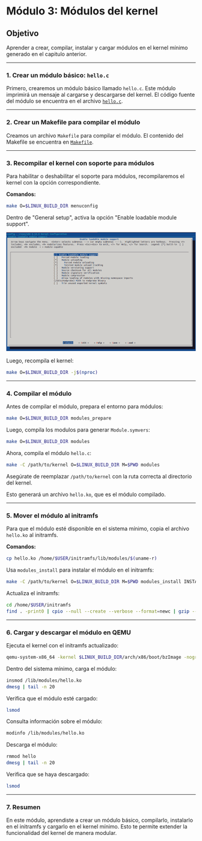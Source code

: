 # Módulo 3: Módulos del kernel

## Objetivo
Aprender a crear, compilar, instalar y cargar módulos en el kernel mínimo generado en el capitulo anterior.

---

### 1. Crear un módulo básico: `hello.c`

Primero, crearemos un módulo básico llamado `hello.c`. Este módulo imprimirá un mensaje al cargarse y descargarse del kernel. El código fuente del módulo se encuentra en el archivo [`hello.c`](03-modulos-del-kernel/hello.c).

---

### 2. Crear un Makefile para compilar el módulo

Creamos un archivo `Makefile` para compilar el módulo. El contenido del Makefile se encuentra en [`Makefile`](03-modulos-del-kernel/Makefile).

---

### 3. Recompilar el kernel con soporte para módulos

Para habilitar o deshabilitar el soporte para módulos, recompilaremos el kernel con la opción correspondiente.

**Comandos:**
```bash
make O=$LINUX_BUILD_DIR menuconfig
```

Dentro de "General setup", activa la opción "Enable loadable module support".

![menuconfig-modules](img/menuconfig-modules.png)

Luego, recompila el kernel:
```bash
make O=$LINUX_BUILD_DIR -j$(nproc)
```

---

### 4. Compilar el módulo

Antes de compilar el módulo, prepara el entorno para módulos:
```bash
make O=$LINUX_BUILD_DIR modules_prepare
```

Luego, compila los modulos para generar ```Module.symvers```:
```bash
make O=$LINUX_BUILD_DIR modules
```

Ahora, compila el módulo `hello.c`:
```bash
make -C /path/to/kernel O=$LINUX_BUILD_DIR M=$PWD modules
```
Asegúrate de reemplazar `/path/to/kernel` con la ruta correcta al directorio del kernel.

Esto generará un archivo `hello.ko`, que es el módulo compilado.

---

### 5. Mover el módulo al initramfs

Para que el módulo esté disponible en el sistema mínimo, copia el archivo `hello.ko` al initramfs.

**Comandos:**
```bash
cp hello.ko /home/$USER/initramfs/lib/modules/$(uname-r)
```

Usa ```modules_install``` para instalar el módulo en el initramfs:
```bash
make -C /path/to/kernel O=$LINUX_BUILD_DIR M=$PWD modules_install INSTALL_MOD_PATH=/home/$USER/initramfs
```


Actualiza el initramfs:
```bash
cd /home/$USER/initramfs
find . -print0 | cpio --null --create --verbose --format=newc | gzip --best > ./custom-initramfs.cpio.gz
```

---

### 6. Cargar y descargar el módulo en QEMU

Ejecuta el kernel con el initramfs actualizado:
```bash
qemu-system-x86_64 -kernel $LINUX_BUILD_DIR/arch/x86/boot/bzImage -nographic -append "earlyprintk=serial,ttyS0 console=ttyS0 debug" --initrd $INITRAMFS_DIR
```

Dentro del sistema mínimo, carga el módulo:
```bash
insmod /lib/modules/hello.ko
dmesg | tail -n 20
```

Verifica que el módulo esté cargado:
```bash
lsmod
```

Consulta información sobre el módulo:
```bash
modinfo /lib/modules/hello.ko
```

Descarga el módulo:
```bash
rmmod hello
dmesg | tail -n 20
```

Verifica que se haya descargado:
```bash
lsmod
```

---

### 7. Resumen

En este módulo, aprendiste a crear un módulo básico, compilarlo, instalarlo en el initramfs y cargarlo en el kernel mínimo. Esto te permite extender la funcionalidad del kernel de manera modular.